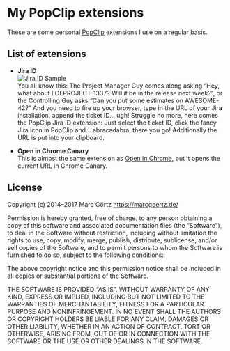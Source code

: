 # My PopClip extensions

These are some personal [PopClip](http://pilotmoon.com/popclip)
extensions I use on a regular basis.

## List of extensions

 * **Jira ID**<br>
   ![Jira ID Sample](https://cdn.rawgit.com/Dreamseer/popclip-extensions/master/jira-id-sample.png)<br>
   You all know this: The Project Manager Guy comes along asking “Hey,
   what about LOLPROJECT-1337? Will it be in the release next week?”, or
   the Controlling Guy asks “Can you put some estimates on AWESOME-42?”
   And you need to fire up your browser, type in the URL of your Jira
   installation, append the ticket ID… ugh! Struggle no more, here comes
   the PopClip Jira ID extension: Just select the ticket ID, click the
   fancy Jira icon in PopClip and… abracadabra, there you go!
   Additionally the URL is put into your clipboard.

 * **Open in Chrome Canary**<br>
   This is almost the same extension as
   [Open in Chrome](http://pilotmoon.com/popclip/extensions//page/OpenInChrome),
   but it opens the current URL in Chrome Canary.

## License

Copyright (c) 2014–2017 Marc Görtz <https://marcgoertz.de/>

Permission is hereby granted, free of charge, to any person obtaining a
copy of this software and associated documentation files (the
“Software”), to deal in the Software without restriction, including
without limitation the rights to use, copy, modify, merge, publish,
distribute, sublicense, and/or sell copies of the Software, and to
permit persons to whom the Software is furnished to do so, subject to
the following conditions:

The above copyright notice and this permission notice shall be included
in all copies or substantial portions of the Software.

THE SOFTWARE IS PROVIDED “AS IS”, WITHOUT WARRANTY OF ANY KIND, EXPRESS
OR IMPLIED, INCLUDING BUT NOT LIMITED TO THE WARRANTIES OF
MERCHANTABILITY, FITNESS FOR A PARTICULAR PURPOSE AND NONINFRINGEMENT.
IN NO EVENT SHALL THE AUTHORS OR COPYRIGHT HOLDERS BE LIABLE FOR ANY
CLAIM, DAMAGES OR OTHER LIABILITY, WHETHER IN AN ACTION OF CONTRACT,
TORT OR OTHERWISE, ARISING FROM, OUT OF OR IN CONNECTION WITH THE
SOFTWARE OR THE USE OR OTHER DEALINGS IN THE SOFTWARE.

